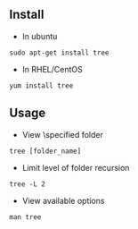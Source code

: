 ## Install
- In ubuntu
```
sudo apt-get install tree
```
- In RHEL/CentOS
```
yum install tree
```

## Usage
- View \specified folder
```
tree [folder_name]
```
- Limit level of folder recursion
```
tree -L 2
```
- View available options
```
man tree
```
